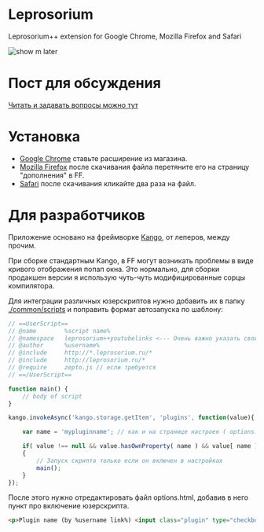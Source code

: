 Leprosorium
===========

Leprosorium++ extension for Google Chrome, Mozilla Firefox and Safari

![show m later](https://raw.github.com/Rpsl/leprosorium/master/lepro++.png)

Пост для обсуждения
===================

[Читать и задавать вопросы можно тут](https://leprosorium.ru/comments/1724504/)


Установка
===========
* [Google Chrome](https://chrome.google.com/webstore/detail/leprosorium%20%20/cmoaeoopgbabkeljpdoocejcjnednikb?utm_source=chrome-ntp-icon) ставьте расширение из магазина.
* [Mozilla Firefox](https://github.com/Rpsl/leprosorium/raw/master/__COMPILED_EXTENSIONS/leprosorium_0.8.4.xpi) после скачивания файла перетяните его на страницу "дополнения" в FF.
* [Safari](https://github.com/Rpsl/leprosorium/raw/master/__COMPILED_EXTENSIONS/leprosorium_0.8.4.safariextz) после скачивания кликайте два раза на файл.

Для разработчиков
===========

Приложение основано на фреймворке [Kango](http://kangoextensions.com/), от леперов, между прочим.

При сборке стандартным Kango, в FF могут возникать проблемы в виде кривого отображения попап окна. Это нормально, для сборки продакшен версии я использую чуть-чуть модифицированные сорцы компилятора.

Для интеграции различных юзерскриптов нужно добавить их в папку [./common/scripts](https://github.com/Rpsl/leprosorium/tree/master/common/scripts) и поправить формат автозапуска по шаблону:

```javascript
// ==UserScript==
// @name		%script name%
// @namespace	leprosorium++youtubelinks <--- Очень важно указать свой namespace
// @author		%username%
// @include		http://*.leprosorium.ru/*
// @include		http://leprosorium.ru/*
// @require     zepto.js // если требуется
// ==/UserScript==

function main() {
    // body of script 
}

kango.invokeAsync('kango.storage.getItem', 'plugins', function(value){

    var name = 'mypluginname'; // как и на странице настроек ( options.html )

    if( value !== null && value.hasOwnProperty( name ) && value[ name ] == 1 )
    {
        // Запуск скрипта только если он включен в настройках
        main();
    }
});
```
После этого нужно отредактировать файл options.html, добавив в него пункт про включение юзерскрипта.

```html
<p>Plugin name (by %username link%) <input class="plugin" type="checkbox" id="mypluginname" name="mypluginname" value="1"/></p>

```
